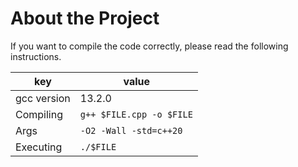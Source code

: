 # About the Project
If you want to compile the code correctly, please read the following instructions.

|key|value|
|---|---|
|gcc version|13.2.0|
|Compiling|`g++ $FILE.cpp -o $FILE`| 
|Args|`-O2 -Wall -std=c++20`|
|Executing|`./$FILE`|
